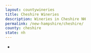 ```yaml
---
layout: countywineries
title: Cheshire Wineries
description: Wineries in Cheshire NH
permalink: /new-hampshire/cheshire/
county: cheshire
state: nh
---
```

-
